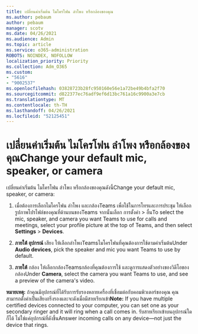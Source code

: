 ```yaml
---
title: เปลี่ยนค่าเริ่มต้น ไมโครโฟน ลําโพง หรือกล้องของคุณ
ms.author: pebaum
author: pebaum
manager: scotv
ms.date: 04/26/2021
ms.audience: Admin
ms.topic: article
ms.service: o365-administration
ROBOTS: NOINDEX, NOFOLLOW
localization_priority: Priority
ms.collection: Adm_O365
ms.custom:
- "5616"
- "9002537"
ms.openlocfilehash: 03828723b28fc950160e56e1a72be49b4bfa2f70
ms.sourcegitcommit: d822377ec76adf9ef6d13bc761a16c9900a3e7cb
ms.translationtype: MT
ms.contentlocale: th-TH
ms.lasthandoff: 04/26/2021
ms.locfileid: "52125451"
---
```

# <a name="change-your-default-mic-speaker-or-camera"></a><span data-ttu-id="b645d-102">เปลี่ยนค่าเริ่มต้น ไมโครโฟน ลําโพง หรือกล้องของคุณ</span><span class="sxs-lookup"><span data-stu-id="b645d-102">Change your default mic, speaker, or camera</span></span>

<span data-ttu-id="b645d-103">เปลี่ยนค่าเริ่มต้น ไมโครโฟน ลําโพง หรือกล้องของคุณดังนี้</span><span class="sxs-lookup"><span data-stu-id="b645d-103">Change your default mic, speaker, or camera:</span></span>

1. <span data-ttu-id="b645d-104">เมื่อต้องการเลือกไมโครโฟน ลําโพง และกล้องTeams เพื่อใช้ในการโทรและการประชุม ให้เลือกรูปภาพโปรไฟล์ของคุณที่ด้านบนของTeams จากนั้นเลือก การตั้งค่า  >  อื่น</span><span class="sxs-lookup"><span data-stu-id="b645d-104">To select the mic, speaker, and camera you want Teams to use for calls and meetings, select your profile picture at the top of Teams, and then select **Settings** > **Devices**.</span></span>

1. <span data-ttu-id="b645d-105">**ภายใต้ อุปกรณ์** เสียง ให้เลือกลําโพงTeamsไมโครโฟนที่คุณต้องการใช้ตามค่าเริ่มต้น</span><span class="sxs-lookup"><span data-stu-id="b645d-105">Under **Audio devices**, pick the speaker and mic you want Teams to use by default.</span></span> 

1. <span data-ttu-id="b645d-106">**ภายใต้** กล้อง ให้เลือกกล้องTeamsกล้องที่คุณต้องการใช้ และดูการแสดงตัวอย่างของวิดีโอของกล้อง</span><span class="sxs-lookup"><span data-stu-id="b645d-106">Under **Camera**, select the camera you want Teams to use, and see a preview of the camera's video.</span></span> 

<span data-ttu-id="b645d-107">**หมายเหตุ:** ถ้าคุณมีอุปกรณ์ที่ได้รับการรับรองหลายเครื่องที่เชื่อมต่อกับคอมพิวเตอร์ของคุณ คุณสามารถตั้งค่าเป็นเสียงกริ่งรองและจะดังเมื่อมีสายเรียกเข้า</span><span class="sxs-lookup"><span data-stu-id="b645d-107">**Note:** If you have multiple certified devices connected to your computer, you can set one as your secondary ringer and it will ring when a call comes in.</span></span> <span data-ttu-id="b645d-108">รับสายเรียกเข้าบนอุปกรณ์ใดก็ได้ ไม่ใช่แค่อุปกรณ์ที่ดังขึ้น</span><span class="sxs-lookup"><span data-stu-id="b645d-108">Answer incoming calls on any device—not just the device that rings.</span></span>